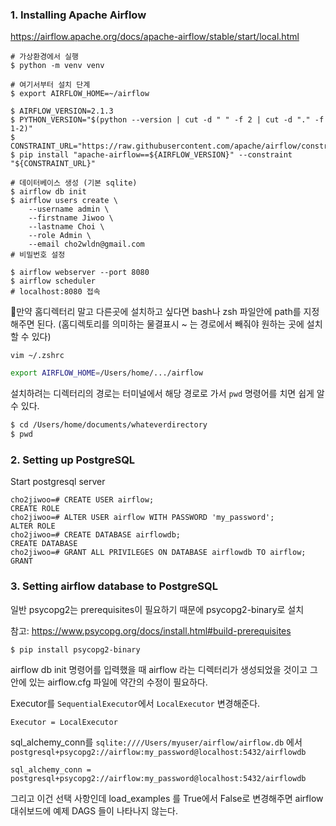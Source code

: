 ### 1. Installing Apache Airflow

https://airflow.apache.org/docs/apache-airflow/stable/start/local.html

```shell
# 가상환경에서 실행
$ python -m venv venv

# 여기서부터 설치 단계
$ export AIRFLOW_HOME=~/airflow

$ AIRFLOW_VERSION=2.1.3
$ PYTHON_VERSION="$(python --version | cut -d " " -f 2 | cut -d "." -f 1-2)"
$ CONSTRAINT_URL="https://raw.githubusercontent.com/apache/airflow/constraints-${AIRFLOW_VERSION}/constraints-${PYTHON_VERSION}.txt"
$ pip install "apache-airflow==${AIRFLOW_VERSION}" --constraint "${CONSTRAINT_URL}"

# 데이터베이스 생성 (기본 sqlite)
$ airflow db init
$ airflow users create \
    --username admin \
    --firstname Jiwoo \
    --lastname Choi \
    --role Admin \
    --email cho2wldn@gmail.com
# 비밀번호 설정

$ airflow webserver --port 8080
$ airflow scheduler
# localhost:8080 접속
```

만약 홈디렉터리 말고 다른곳에 설치하고 싶다면 bash나 zsh 파일안에 path를 지정해주면 된다. (홈디렉토리를 의미하는 물결표시 ~ 는 경로에서 빼줘야 원하는 곳에 설치할 수 있다)

`vim ~/.zshrc`

```bash
export AIRFLOW_HOME=/Users/home/.../airflow
```

설치하려는 디렉터리의 경로는 터미널에서 해당 경로로 가서 `pwd` 명령어를 치면 쉽게 알 수 있다.

```bash
$ cd /Users/home/documents/whateverdirectory
$ pwd
```

### 2. Setting up PostgreSQL

Start postgresql server

```psql
cho2jiwoo=# CREATE USER airflow;
CREATE ROLE
cho2jiwoo=# ALTER USER airflow WITH PASSWORD 'my_password';
ALTER ROLE
cho2jiwoo=# CREATE DATABASE airflowdb;
CREATE DATABASE
cho2jiwoo=# GRANT ALL PRIVILEGES ON DATABASE airflowdb TO airflow;
GRANT
```

### 3. Setting airflow database to PostgreSQL

일반 psycopg2는 prerequisites이 필요하기 때문에 psycopg2-binary로 설치

참고: https://www.psycopg.org/docs/install.html#build-prerequisites

```shell
$ pip install psycopg2-binary
```

airflow db init 명령어를 입력했을 때 airflow 라는 디렉터리가 생성되었을 것이고 그 안에 있는 airflow.cfg 파일에 약간의 수정이 필요하다.

Executor를 `SequentialExecutor`에서 `LocalExecutor` 변경해준다.

```
Executor = LocalExecutor
```

sql_alchemy_conn를 `sqlite:////Users/myuser/airflow/airflow.db` 에서 `postgresql+psycopg2://airflow:my_password@localhost:5432/airflowdb`

```
sql_alchemy_conn = postgresql+psycopg2://airflow:my_password@localhost:5432/airflowdb
```

그리고 이건 선택 사항인데 load_examples 를 True에서 False로 변경해주면 airflow 대쉬보드에 예제 DAGS 들이 나타나지 않는다.
